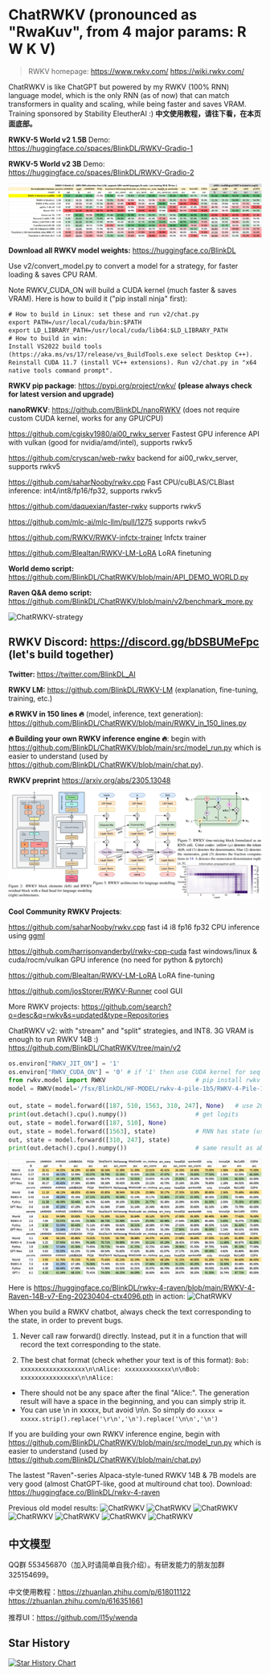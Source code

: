 # ChatRWKV (pronounced as "RwaKuv", from 4 major params: R W K V)

> RWKV homepage: https://www.rwkv.com/ https://wiki.rwkv.com/

ChatRWKV is like ChatGPT but powered by my RWKV (100% RNN) language model, which is the only RNN (as of now) that can match transformers in quality and scaling, while being faster and saves VRAM. Training sponsored by Stability EleutherAI :) **中文使用教程，请往下看，在本页面底部。**

**RWKV-5 World v2 1.5B** Demo: https://huggingface.co/spaces/BlinkDL/RWKV-Gradio-1

**RWKV-5 World v2 3B** Demo: https://huggingface.co/spaces/BlinkDL/RWKV-Gradio-2

![RWKV-v5-benchmark-1](RWKV-v5-benchmark-1.png)

**Download all RWKV model weights:** https://huggingface.co/BlinkDL

Use v2/convert_model.py to convert a model for a strategy, for faster loading & saves CPU RAM.

Note RWKV_CUDA_ON will build a CUDA kernel (much faster & saves VRAM). Here is how to build it ("pip install ninja" first):
```
# How to build in Linux: set these and run v2/chat.py
export PATH=/usr/local/cuda/bin:$PATH
export LD_LIBRARY_PATH=/usr/local/cuda/lib64:$LD_LIBRARY_PATH
# How to build in win:
Install VS2022 build tools (https://aka.ms/vs/17/release/vs_BuildTools.exe select Desktop C++). Reinstall CUDA 11.7 (install VC++ extensions). Run v2/chat.py in "x64 native tools command prompt". 
```
**RWKV pip package**: https://pypi.org/project/rwkv/ **(please always check for latest version and upgrade)**

**nanoRWKV**: https://github.com/BlinkDL/nanoRWKV (does not require custom CUDA kernel, works for any GPU/CPU)

https://github.com/cgisky1980/ai00_rwkv_server Fastest GPU inference API with vulkan (good for nvidia/amd/intel), supports rwkv5

https://github.com/cryscan/web-rwkv backend for ai00_rwkv_server, supports rwkv5

https://github.com/saharNooby/rwkv.cpp Fast CPU/cuBLAS/CLBlast inference: int4/int8/fp16/fp32, supports rwkv5

https://github.com/daquexian/faster-rwkv supports rwkv5

https://github.com/mlc-ai/mlc-llm/pull/1275 supports rwkv5

https://github.com/RWKV/RWKV-infctx-trainer Infctx trainer

https://github.com/Blealtan/RWKV-LM-LoRA LoRA finetuning

**World demo script:** https://github.com/BlinkDL/ChatRWKV/blob/main/API_DEMO_WORLD.py

**Raven Q&A demo script:** https://github.com/BlinkDL/ChatRWKV/blob/main/v2/benchmark_more.py

![ChatRWKV-strategy](ChatRWKV-strategy.png)

## RWKV Discord: https://discord.gg/bDSBUMeFpc (let's build together)

**Twitter:** https://twitter.com/BlinkDL_AI

**RWKV LM:** https://github.com/BlinkDL/RWKV-LM (explanation, fine-tuning, training, etc.)

**🔥 RWKV in 150 lines 🔥** (model, inference, text generation): https://github.com/BlinkDL/ChatRWKV/blob/main/RWKV_in_150_lines.py

**🔥 Building your own RWKV inference engine 🔥**: begin with https://github.com/BlinkDL/ChatRWKV/blob/main/src/model_run.py which is easier to understand (used by https://github.com/BlinkDL/ChatRWKV/blob/main/chat.py).

**RWKV preprint** https://arxiv.org/abs/2305.13048

![RWKV-paper](RWKV-paper.png)

**Cool Community RWKV Projects**:

https://github.com/saharNooby/rwkv.cpp fast i4 i8 fp16 fp32 CPU inference using [ggml](https://github.com/ggerganov/ggml)

https://github.com/harrisonvanderbyl/rwkv-cpp-cuda fast windows/linux & cuda/rocm/vulkan GPU inference (no need for python & pytorch)

https://github.com/Blealtan/RWKV-LM-LoRA LoRA fine-tuning

https://github.com/josStorer/RWKV-Runner cool GUI

More RWKV projects: https://github.com/search?o=desc&q=rwkv&s=updated&type=Repositories

ChatRWKV v2: with "stream" and "split" strategies, and INT8. 3G VRAM is enough to run RWKV 14B :) https://github.com/BlinkDL/ChatRWKV/tree/main/v2
```python
os.environ["RWKV_JIT_ON"] = '1'
os.environ["RWKV_CUDA_ON"] = '0' # if '1' then use CUDA kernel for seq mode (much faster)
from rwkv.model import RWKV                         # pip install rwkv
model = RWKV(model='/fsx/BlinkDL/HF-MODEL/rwkv-4-pile-1b5/RWKV-4-Pile-1B5-20220903-8040', strategy='cuda fp16')

out, state = model.forward([187, 510, 1563, 310, 247], None)   # use 20B_tokenizer.json
print(out.detach().cpu().numpy())                   # get logits
out, state = model.forward([187, 510], None)
out, state = model.forward([1563], state)           # RNN has state (use deepcopy if you want to clone it)
out, state = model.forward([310, 247], state)
print(out.detach().cpu().numpy())                   # same result as above
```
![RWKV-eval](RWKV-eval.png)

Here is https://huggingface.co/BlinkDL/rwkv-4-raven/blob/main/RWKV-4-Raven-14B-v7-Eng-20230404-ctx4096.pth in action:
![ChatRWKV](ChatRWKV.png)

When you build a RWKV chatbot, always check the text corresponding to the state, in order to prevent bugs.

1. Never call raw forward() directly. Instead, put it in a function that will record the text corresponding to the state.

2. The best chat format (check whether your text is of this format):
```Bob: xxxxxxxxxxxxxxxxxx\n\nAlice: xxxxxxxxxxxxx\n\nBob: xxxxxxxxxxxxxxxx\n\nAlice:```

* There should not be any space after the final "Alice:". The generation result will have a space in the beginning, and you can simply strip it.
* You can use \n in xxxxx, but avoid \n\n. So simply do ```xxxxx = xxxxx.strip().replace('\r\n','\n').replace('\n\n','\n')```

If you are building your own RWKV inference engine, begin with https://github.com/BlinkDL/ChatRWKV/blob/main/src/model_run.py which is easier to understand (used by https://github.com/BlinkDL/ChatRWKV/blob/main/chat.py)

The lastest "Raven"-series Alpaca-style-tuned RWKV 14B & 7B models are very good (almost ChatGPT-like, good at multiround chat too). Download: https://huggingface.co/BlinkDL/rwkv-4-raven

Previous old model results:
![ChatRWKV](misc/sample-1.png)
![ChatRWKV](misc/sample-2.png)
![ChatRWKV](misc/sample-3.png)
![ChatRWKV](misc/sample-4.png)
![ChatRWKV](misc/sample-5.png)
![ChatRWKV](misc/sample-6.png)
![ChatRWKV](misc/sample-7.png)

## 中文模型

QQ群 553456870（加入时请简单自我介绍）。有研发能力的朋友加群 325154699。

中文使用教程：https://zhuanlan.zhihu.com/p/618011122 https://zhuanlan.zhihu.com/p/616351661

推荐UI：https://github.com/l15y/wenda

## Star History

[![Star History Chart](https://api.star-history.com/svg?repos=BlinkDL/ChatRWKV&type=Date)](https://star-history.com/#BlinkDL/ChatRWKV&Date)
